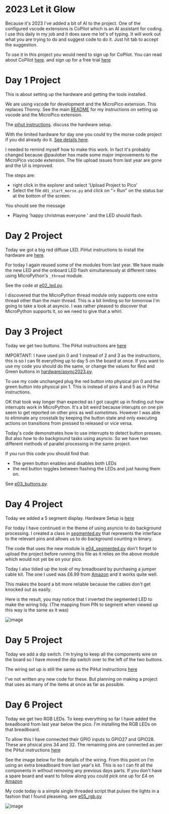 2023 Let it Glow
================

Because it's 2023 I've added a bit of AI to the project. One of the configured
vscode extensions is CoPilot which is an AI assistant for coding. I use this
daily in my job and it does save me lot's of typing. It will work out
what you are trying to do and suggest code to do it. Just hit tab to accept the
suggestion.

To use it in this project you would need to sign up for CoPilot. You can read
about CoPilot
[here](https://code.visualstudio.com/blogs/2023/03/30/vscode-copilot).
and sign up for a free trial
[here](https://docs.github.com/en/copilot/using-github-copilot/getting-started-with-github-copilot?tool=vimneovim)

# Day 1 Project

This is about setting up the hardware and getting the tools installed.

We are using vscode for development and the MicroPico extension.
This replaces Thonny. See the main [README](README.md) for my instructions
on setting up vscode and the MicroPico extension.

The [pihut instructions](https://thepihut.com/blogs/raspberry-pi-tutorials/maker-advent-calendar-day-1-getting-started).
discuss the hardware setup.

With the limited hardware for day one you could try the morse code project
if you did already do it. [See details here](README2022.md#day-1-project).

I needed to remind myself how to make this work. In fact it's probably changed
because @paulober has made some major improvements to the MicroPico vscode
extension. The file upload issues from last year are gone and the UI is
improved.

The steps are:

- right click in the explorer and select 'Upload Project to Pico'
- Select the file `d01_start_morse.py` and click on "> Run" on the status bar
  at the bottom of the screen.

You should see the message
- Playing 'happy christmas everyone   '
and the LED should flash.

# Day 2 Project

Today we got a big red diffuse LED.
PiHut instructions to install the hardware are
[here](https://thepihut.com/blogs/raspberry-pi-tutorials/let-it-glow-maker-advent-calendar-day-2-lighting-leds).

For today I again reused some of the modules from last year. We have made the
new LED and the onboard LED flash simultaneously at different rates using
MicroPython's `_thread` module.

See the code at [e02_led.py](e02_led.py).

I discovered that the MicroPython thread module only supports one extra thread
other than the main thread. This is a bit limiting so for tomorrow I'm going to
take a look at asyncio. I was rather pleased to discover that MicroPython supports it,
so we need to give that a whirl.

# Day 3 Project
Today we get two buttons. The PiHut instructions are
[here](https://thepihut.com/blogs/raspberry-pi-tutorials/let-it-glow-maker-advent-calendar-day-3-incredible-inputs)

IMPORTANT: I have used pin 0 and 1 instead of 2 and 3 as the instructions,
this is so I can fit everything up to day 5 on the board at once. If you want
to use my code you should do the same, or change the values for Red and
Green buttons in [hardware/async2023.py](hardware/async2023.py).

To use my code unchanged plug the red button into physical pin 0 and the green button
into physical pin 1. This is instead of pins 4 and 5 as in PiHut instructions.

OK that took way longer than expected as I got caught up in finding out
how interrupts work in MicroPython. It's a bit weird because interupts on
one pin seem to get reported on other pins as well *sometimes*. However I was
able to eliminate any crosstalk by keeping the button state and only executing
actions on transitions from pressed to released or vice versa.

Today's code demonstrates how to use interrupts to detect button presses. But
also how to do background tasks using asyncio. So we have two different methods
of parallel processing in the same project.

If you run this code you should find that:

- The green button enables and disables both LEDs
- the red button toggles between flashing the LEDs and just having them on.


See [e03_buttons.py](e03_buttons.py).

# Day 4 Project
Today we added a 5 segment display. Hardware Setup is
[here](https://thepihut.com/blogs/raspberry-pi-tutorials/let-it-glow-maker-advent-calendar-day-4-brilliant-bar-graphs)

For today I have continued in the theme of using asyncio to do
background processing. I created a class in [segmented.py](asyn/segmented.py)
that represents the interface to the relevant pins and allows us to
do background counting in binary.

The code that uses the new module is [e04_segmented.py](e04_segmented.py) don't
forget to upload the project before running this file as it relies on the
above module which would not yet be on your pico.

Today I also tidied up the look of my breadboard by purchasing a jumper
cable kit. The one I used was £6.99 from
[Amazon](https://www.amazon.co.uk/dp/B08PF2W1RF?psc=1&ref=ppx_yo2ov_dt_b_product_details)
and it works quite well.

This makes the board a bit more reliable because the cables don't get knocked out as
easily.

Here is the result, you may notice that I inverted the segmented LED to make the wiring
tidy. (The mapping from PIN to segment when viewed up this way is the same as it was)

![image](https://github.com/gilesknap/pico-xmas/assets/964827/46e64c0b-d565-4e86-ac5d-ab2e23c94b1d)

# Day 5 Project
Today we add a dip switch. I'm trying to keep all the components wire on the
board so I have moved the dip switch over to the left of the two buttons.

The wiring set up is still the same as the PiHut instructions
[here](https://thepihut.com/blogs/raspberry-pi-tutorials/let-it-glow-maker-advent-calendar-day-5-switch-the-dip)

I've not written any new code for these. But planning on making a project that
uses as many of the items at once as far as possible.

# Day 6 Project
Today we get two RGB LEDs. To keep everything so far I have added the breadboard
from last year below the pico. I'm installing the RGB LEDs on that breadboard.

To allow this I have connected their GPIO inputs to GPIO27 and GPIO28. These
are phsical pins 34 and 32. The remaining pins are connected as per the PiHut
instructions
[here](https://thepihut.com/blogs/raspberry-pi-tutorials/let-it-glow-maker-advent-calendar-day-6-see-the-rgb)

See the image below for the details of the wiring. From this point on I'm using an
extra breadboard from last year's kit. This is so I can fit all the components in
without removing any previous days parts. If you don't have a spare board and
want to follow along you could pick one up for £4 on 
[Amazon](https://www.amazon.co.uk/400-Point-Solderless-PCB-Breadboard/dp/B013EW663K/ref=sr_1_18?keywords=breadboard&qid=1702119593&sr=8-18)

My code today is a simple single threaded script that pulses the lights 
in a fashion that I found pleaseing. see [e05_rgb.py](e05_rgb.py)

![image](https://github.com/gilesknap/pico-xmas/assets/964827/1ecd304d-c378-47de-8994-b300e753e157)




